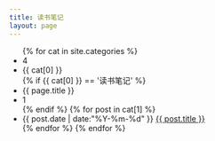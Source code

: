 ```yaml
---
title: 读书笔记
layout: page
---
```


<ul class="listing2">
{% for cat in site.categories %}
        <li class="listing-seperator" id="4">4</li>
        <li class="listing-seperator" id="{{ cat[0] }}">{{ cat[0] }}</li>
        {% if {{ cat[0] }} == '读书笔记' %}
        <li class="listing-seperator" id="{{ page.title }}">{{ page.title }}</li>
        <li class="listing-seperator" id="1">1</li>
        {% endif %}
        {% for post in cat[1] %}
            <li class="listing-item">
            <time datetime="{{ post.date | date:"%Y-%m-%d" }}">{{ post.date | date:"%Y-%m-%d" }}</time>
            <a href="{{ post.url }}" title="{{ post.title }}">{{ post.title }}</a>
        </li>
        {% endfor %}
{% endfor %}
</ul>

<script src="/media/js/jquery.tagcloud.js" type="text/javascript" charset="utf-8"></script> 
<script language="javascript">
$.fn.tagcloud.defaults = {
    size: {start: 1, end: 1, unit: 'em'},
      color: {start: '#f8e0e6', end: '#ff3333'}
};

$(function () {
    $('#tag_cloud a').tagcloud();
});
</script>
